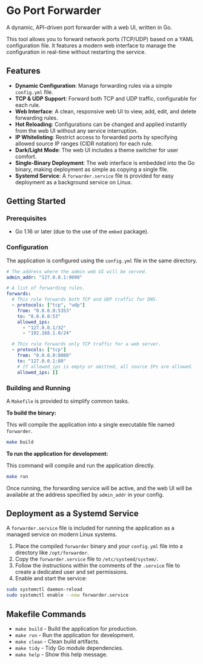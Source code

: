 # Go Port Forwarder

A dynamic, API-driven port forwarder with a web UI, written in Go.

This tool allows you to forward network ports (TCP/UDP) based on a YAML configuration file. It features a modern web interface to manage the configuration in real-time without restarting the service.

## Features

- **Dynamic Configuration**: Manage forwarding rules via a simple `config.yml` file.
- **TCP & UDP Support**: Forward both TCP and UDP traffic, configurable for each rule.
- **Web Interface**: A clean, responsive web UI to view, add, edit, and delete forwarding rules.
- **Hot Reloading**: Configurations can be changed and applied instantly from the web UI without any service interruption.
- **IP Whitelisting**: Restrict access to forwarded ports by specifying allowed source IP ranges (CIDR notation) for each rule.
- **Dark/Light Mode**: The web UI includes a theme switcher for user comfort.
- **Single-Binary Deployment**: The web interface is embedded into the Go binary, making deployment as simple as copying a single file.
- **Systemd Service**: A `forwarder.service` file is provided for easy deployment as a background service on Linux.

## Getting Started

### Prerequisites

- Go 1.16 or later (due to the use of the `embed` package).

### Configuration

The application is configured using the `config.yml` file in the same directory.

```yaml
# The address where the admin web UI will be served.
admin_addr: "127.0.0.1:9090"

# A list of forwarding rules.
forwards:
  # This rule forwards both TCP and UDP traffic for DNS.
  - protocols: ["tcp", "udp"]
    from: "0.0.0.0:5353"
    to: "8.8.8.8:53"
    allowed_ips:
      - "127.0.0.1/32"
      - "192.168.1.0/24"

  # This rule forwards only TCP traffic for a web server.
  - protocols: ["tcp"]
    from: "0.0.0.0:8080"
    to: "127.0.0.1:80"
    # If allowed_ips is empty or omitted, all source IPs are allowed.
    allowed_ips: []
```

### Building and Running

A `Makefile` is provided to simplify common tasks.

**To build the binary:**

This will compile the application into a single executable file named `forwarder`.

```bash
make build
```

**To run the application for development:**

This command will compile and run the application directly.

```bash
make run
```

Once running, the forwarding service will be active, and the web UI will be available at the address specified by `admin_addr` in your config.

## Deployment as a Systemd Service

A `forwarder.service` file is included for running the application as a managed service on modern Linux systems.

1.  Place the compiled `forwarder` binary and your `config.yml` file into a directory like `/opt/forwarder`.
2.  Copy the `forwarder.service` file to `/etc/systemd/system/`.
3.  Follow the instructions within the comments of the `.service` file to create a dedicated user and set permissions.
4.  Enable and start the service:

```bash
sudo systemctl daemon-reload
sudo systemctl enable --now forwarder.service
```

## Makefile Commands

- `make build`    - Build the application for production.
- `make run`      - Run the application for development.
- `make clean`    - Clean build artifacts.
- `make tidy`     - Tidy Go module dependencies.
- `make help`     - Show this help message.
